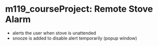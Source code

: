 # m119_courseProject: Remote Stove Alarm

- alerts the user when stove is unattended
- snooze is added to disable alert temporarily (popup window)
